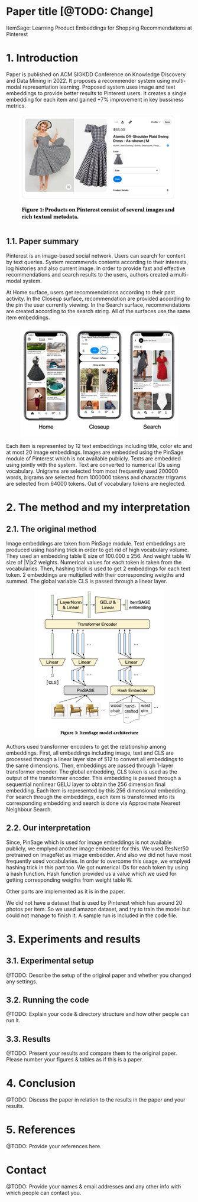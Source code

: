 # Paper title [@TODO: Change]

ItemSage: Learning Product Embeddings for Shopping Recommendations at Pinterest

# 1. Introduction

Paper is published on ACM SIGKDD Conference on Knowledge Discovery and Data Mining in 2022. It proposes a recommender system using multi-modal representation learning. Proposed system uses image and text embeddings to provide better results to Pinterest users. It creates a single embedding for each item and gained +7% improvement in key bussiness metrics.

<div style="text-align:center"><img  src="./images/itemsage3.png" alt="itemsage" style="height:300px;"/> </div>

## 1.1. Paper summary

Pinterest is an image-based social network. Users can search for content by text queries. System recommends contents according to their interests, log histories and also current image. In order to provide fast and effective recommendations and search results to the users, authors created a multi-modal system. 

At Home surface, users get recommendations according to their past activity. In the Closeup surface, recommendation are provided according to the pin the user currently viewing. In the Search surface, recommendations are created according to the search string. All of the surfaces use the same item embeddings. 


<div style="text-align:center"><img src="./images/itemsage1.png" alt="itemsage" style="height:300px;"/></div>


Each item is represented by 12 text embeddings including title, color etc and at most 20 image embeddings. Images are embedded using the PinSage module of Pinterest which is not available publicly. Texts are embedded using jointly with the system. Text are converted to numerical IDs using vocabulary. Unigrams are selected from most frequently used 200000 words, bigrams are selected from 1000000 tokens and character trigrams are selected from 64000 tokens. Out of vocabulary tokens are neglected.

# 2. The method and my interpretation

## 2.1. The original method

Image embeddings are taken from PinSage module. 
Text embeddings are produced using hashing trick in order to get rid of high vocabulary volume. They used an embedding table E size of 100.000 x 256. And weight table W size of |V|x2 weights. Numerical values for each token is taken from the vocabularies. Then, hashing trick is used to get 2 embeddings for each text token. 2 embeddings are multiplied with their corresponding weigths and summed. 
The global variable CLS is passed through a linear layer.

<div style="text-align:center"><img src="./images/itemsage2.png" alt="itemsage" style="height:400px;"/></div>

Authors used transformer encoders to get the relationship among embeddings. First, all embeddings including image, text and CLS are processed through a linear layer size of 512 to convert all embeddings to the same dimensions. Then, embeddings are passed through 1-layer transformer encoder. The global embedding, CLS token is used as the output of the transformer encoder. This embedding is passed through a sequential nonlinear GELU layer to obtain the 256 dimension final embedding. 
Each item is represented by this 256 dimensional embedding. 
For search through the embeddings, each item is transformed into its corresponding embedding and search is done via Approximate Nearest Neighbour Search.

## 2.2. Our interpretation 

Since, PinSage which is used for image embeddings is not available publicly, we emplyed another image embedder for this. We used ResNet50 pretrained on ImageNet as image embedder. And also we did not have most frequently used vocabularies. In  order to overcome this usage, we emplyed hashing trick in this part too. We got numerical IDs for each token by using a hash function. Hash function provided us a value which we used for getting corresponding weigths from weight table W.

Other parts are implemented as it is in the paper. 

We did not have a dataset that is used by Pinterest which has around 20 photos per item. So we used amazon dataset, and try to train the model but could not manage to finish it. A sample run is included in the code file.

# 3. Experiments and results

## 3.1. Experimental setup

@TODO: Describe the setup of the original paper and whether you changed any settings.

## 3.2. Running the code

@TODO: Explain your code & directory structure and how other people can run it.

## 3.3. Results

@TODO: Present your results and compare them to the original paper. Please number your figures & tables as if this is a paper.

# 4. Conclusion

@TODO: Discuss the paper in relation to the results in the paper and your results.

# 5. References

@TODO: Provide your references here.

# Contact

@TODO: Provide your names & email addresses and any other info with which people can contact you.
